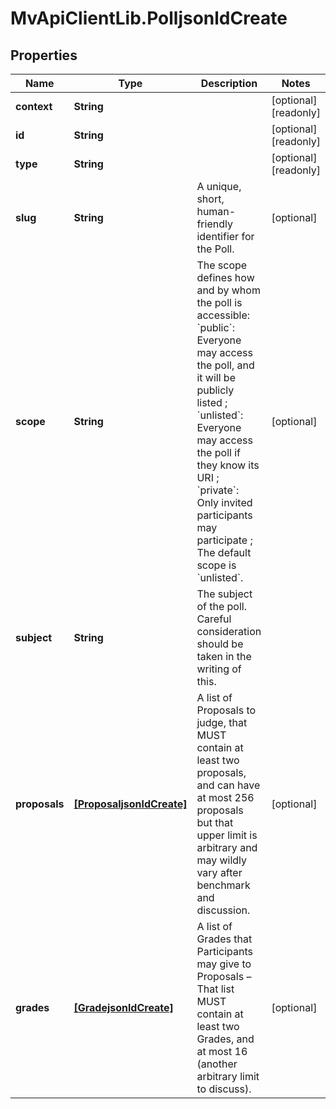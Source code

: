 # MvApiClientLib.PolljsonldCreate

## Properties

Name | Type | Description | Notes
------------ | ------------- | ------------- | -------------
**context** | **String** |  | [optional] [readonly] 
**id** | **String** |  | [optional] [readonly] 
**type** | **String** |  | [optional] [readonly] 
**slug** | **String** | A unique, short, human-friendly identifier for the Poll. | [optional] 
**scope** | **String** | The scope defines how and by whom the poll is accessible: &#x60;public&#x60;: Everyone may access the poll, and it will be publicly listed ; &#x60;unlisted&#x60;: Everyone may access the poll if they know its URI ; &#x60;private&#x60;: Only invited participants may participate ; The default scope is &#x60;unlisted&#x60;. | [optional] 
**subject** | **String** | The subject of the poll. Careful consideration should be taken in the writing of this. | 
**proposals** | [**[ProposaljsonldCreate]**](ProposaljsonldCreate.md) | A list of Proposals to judge, that MUST contain at least two proposals, and can have at most 256 proposals but that upper limit is arbitrary and may wildly vary after benchmark and discussion. | [optional] 
**grades** | [**[GradejsonldCreate]**](GradejsonldCreate.md) | A list of Grades that Participants may give to Proposals – That list MUST contain at least two Grades, and at most 16 (another arbitrary limit to discuss). | [optional] 


